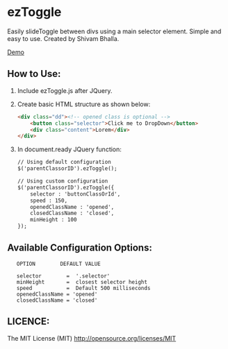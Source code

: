 ezToggle  
========
Easily slideToggle between divs using a main selector element. Simple and easy to use. Created by Shivam Bhalla. 

[Demo](https://rawgithub.com/Shivambh28/ezToggle/master/demo.html)

How to Use:
-----------
1. Include ezToggle.js after JQuery.
2. Create basic HTML structure as shown below:

	```html
	<div class="dd"><!-- opened class is optional -->
		<button class="selector">Click me to DropDown</button>
		<div class="content">Lorem</div>
	</div>
	```

3. In document.ready JQuery function:
	```html
	// Using default configuration
	$('parentClassorID').ezToggle();

	// Using custom configuration
	$('parentClassorID').ezToggle({
		selector : 'buttonClassOrId', 
		speed : 150,
		openedClassName : 'opened',
		closedClassName : 'closed',
		minHeight : 100
	});
	```

Available Configuration Options:
-------------------------
      
	   OPTION        DEFAULT VALUE

	   selector        =  '.selector'
	   minHeight       =  closest selector height
	   speed           =  Default 500 milliseconds
	   openedClassName = 'opened'
	   closedClassName = 'closed'

	

LICENCE: 
--------
The MIT License (MIT)
http://opensource.org/licenses/MIT

